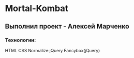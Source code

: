 # Mortal-Kombat
## Выполнил проект - Алексей Марченко
### Технологии:
 HTML
 CSS
 Normalize
 jQuery
 Fancybox(jQuery)
